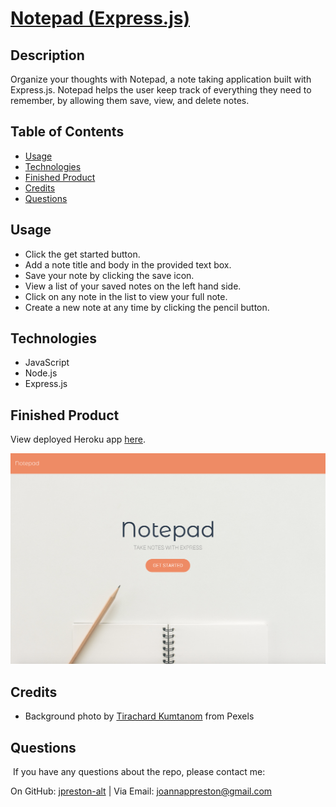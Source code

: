 # [Notepad (Express.js)](https://jp-express-notepad.herokuapp.com/) 

## Description
Organize your thoughts with Notepad, a note taking application built with Express.js. Notepad helps the user keep track of everything they need to remember, by allowing them save, view, and delete notes.

## Table of Contents
* [Usage](#usage)
* [Technologies](#technologies)
* [Finished Product](#finished-product)
* [Credits](#Credits)
* [Questions](#questions)

## Usage
* Click the get started button.
* Add a note title and body in the provided text box.
* Save your note by clicking the save icon.
* View a list of your saved notes on the left hand side.
* Click on any note in the list to view your full note.
* Create a new note at any time by clicking the pencil button.

## Technologies
* JavaScript
* Node.js
* Express.js

## Finished Product
View deployed Heroku app [here](https://jp-express-notepad.herokuapp.com/).<br>

![homepage](./public/assets/images/homepage.png)

## Credits
* Background photo by [Tirachard Kumtanom](https://www.pexels.com/@tirachard-kumtanom-112571) from Pexels

## Questions
​
If you have any questions about the repo, please contact me:

On GitHub: [jpreston-alt](https://github.com/jpreston-alt) | Via Email: joannappreston@gmail.com
